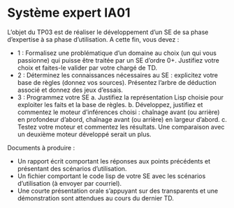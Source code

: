 # Système expert IA01

L’objet du TP03 est de réaliser le développement d’un SE de sa phase d’expertise à sa phase d’utilisation. A cette fin, vous devez :
  - 1 : Formalisez une problématique d’un domaine au choix (un qui vous passionne) qui puisse être traitée par un SE d’ordre 0+. Justifiez votre choix et faites-le valider par votre chargé de TD.
  - 2 : Déterminez les connaissances nécessaires au SE : explicitez votre base de règles (donnez vos sources). Présentez l’arbre de déduction associé et donnez des jeux d’essais.
  - 3 : Programmez votre SE
    a. Justifiez la représentation Lisp choisie pour exploiter les faits et la base de règles.
    b. Développez, justifiez et commentez le moteur d’inférences choisi : chaînage avant (ou arrière) en profondeur d’abord, chaînage avant (ou arrière) en largeur d’abord.
    c. Testez votre moteur et commentez les résultats. Une comparaison avec un deuxième moteur développé serait un plus.
    
    
Documents à produire :
  - Un rapport écrit comportant les réponses aux points précédents et présentant des scénarios d’utilisation.
  - Un fichier comportant le code lisp de votre SE avec les scénarios d’utilisation (à envoyer par courriel).
  - Une courte présentation orale s’appuyant sur des transparents et une démonstration sont attendues au cours du dernier TD.
